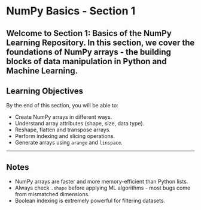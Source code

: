 # NumPy Basics - Section 1
Welcome to **Section 1: Basics** of the NumPy Learning Repository. In this section, we cover the **foundations of NumPy arrays** - the building blocks of data manipulation in Python and Machine Learning.
---

## Learning Objectives
By the end of this section, you will be able to:
- Create NumPy arrays in different ways.
- Understand array attributes (shape, size, data type).
- Reshape, flatten and transpose arrays.
- Perform indexing and slicing operations.
- Generate arrays using `arange` and `linspace`.
---

## Notes
- NumPy arrays are faster and more memory-efficient than Python lists.
- Always check `.shape` before applying ML algorithms - most bugs come from mismatched dimensions.
- Boolean indexing is extremely powerful for filtering datasets.

